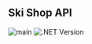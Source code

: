 ## Ski Shop API

![main](https://github.com/Antonio-Kim/SkiShopApi/actions/workflows/backend.yml/badge.svg)
![.NET Version](https://img.shields.io/badge/.NET-8.0.x-blue)
